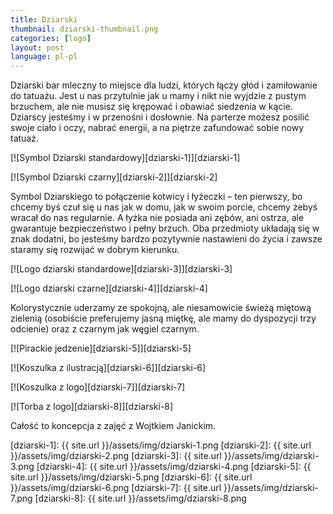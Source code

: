 ```yaml
---
title: Dziarski
thumbnail: dziarski-thumbnail.png
categories: [logo]
layout: post
language: pl-pl
---
```


Dziarski bar mleczny to miejsce dla ludzi, których łączy głód i zamiłowanie do tatuażu. Jest u nas przytulnie jak u mamy i nikt nie wyjdzie z pustym brzuchem, ale nie musisz się krępować i obawiać siedzenia w kącie. Dziarscy jesteśmy i w przenośni i dosłownie. Na parterze możesz posilić swoje ciało i oczy, nabrać energii, a na piętrze zafundować sobie nowy tatuaż.

[![Symbol Dziarski standardowy][dziarski-1]][dziarski-1]

[![Symbol Dziarski czarny][dziarski-2]][dziarski-2]

Symbol Dziarskiego to połączenie kotwicy i łyżeczki – ten pierwszy, bo chcemy byś czuł się u nas jak w domu, jak w swoim porcie, chcemy żebyś wracał do nas regularnie. A łyżka nie posiada ani zębów, ani ostrza,  ale gwarantuje bezpieczeństwo i pełny brzuch. Oba przedmioty układają się w znak dodatni, bo jesteśmy bardzo pozytywnie nastawieni do życia i zawsze staramy się rozwijać w dobrym kierunku.

[![Logo dziarski standardowe][dziarski-3]][dziarski-3]

[![Logo dziarski czarne][dziarski-4]][dziarski-4]

Kolorystycznie uderzamy ze spokojną, ale niesamowicie świeżą miętową zielenią (osobiście preferujemy jasną miętkę, ale mamy do dyspozycji trzy odcienie) oraz z czarnym jak węgiel czarnym.

[![Pirackie jedzenie][dziarski-5]][dziarski-5]

[![Koszulka z ilustracją][dziarski-6]][dziarski-6]

[![Koszulka z logo][dziarski-7]][dziarski-7]

[![Torba z logo][dziarski-8]][dziarski-8]

Całość to koncepcja z zajęć z Wojtkiem Janickim.

[dziarski-1]: {{ site.url }}/assets/img/dziarski-1.png
[dziarski-2]: {{ site.url }}/assets/img/dziarski-2.png
[dziarski-3]: {{ site.url }}/assets/img/dziarski-3.png
[dziarski-4]: {{ site.url }}/assets/img/dziarski-4.png
[dziarski-5]: {{ site.url }}/assets/img/dziarski-5.png
[dziarski-6]: {{ site.url }}/assets/img/dziarski-6.png
[dziarski-7]: {{ site.url }}/assets/img/dziarski-7.png
[dziarski-8]: {{ site.url }}/assets/img/dziarski-8.png